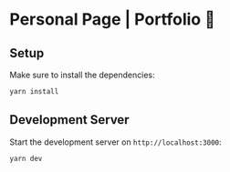 # Personal Page | Portfolio 🌱

## Setup

Make sure to install the dependencies:

```bash
yarn install
```

## Development Server

Start the development server on `http://localhost:3000`:

```bash
yarn dev
```